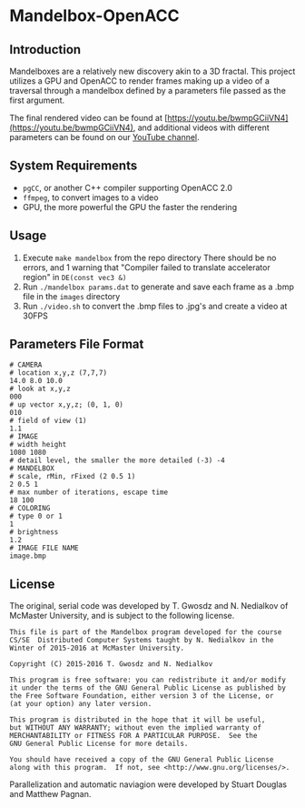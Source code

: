 # Mandelbox-OpenACC
## Introduction
Mandelboxes are a relatively new discovery akin to a 3D fractal. This project utilizes a GPU and OpenACC to render frames making up a video of a traversal through a mandelbox defined by a parameters file passed as the first argument.

The final rendered video can be found at [https://youtu.be/bwmpGCiiVN4](https://youtu.be/bwmpGCiiVN4), and additional videos with different parameters can be found on our [YouTube channel](https://www.youtube.com/channel/UCsI3aqz-E4BCeXdFZj8n0CQ).

## System Requirements
- `pgCC`, or another C++ compiler supporting OpenACC 2.0
- `ffmpeg`, to convert images to a video
- GPU, the more powerful the GPU the faster the rendering

## Usage
1. Execute `make mandelbox` from the repo directory
There should be no errors, and 1 warning that "Compiler failed to translate accelerator region" in `DE(const vec3 &)`
2. Run `./mandelbox params.dat` to generate and save each frame as a .bmp file in the `images` directory
3. Run `./video.sh` to convert the .bmp files to .jpg's and create a video at 30FPS

## Parameters File Format
```
# CAMERA
# location x,y,z (7,7,7)
14.0 8.0 10.0
# look at x,y,z
000
# up vector x,y,z; (0, 1, 0)
010
# field of view (1)
1.1
# IMAGE
# width height
1080 1080
# detail level, the smaller the more detailed (-3) -4
# MANDELBOX
# scale, rMin, rFixed (2 0.5 1)
2 0.5 1
# max number of iterations, escape time
18 100
# COLORING
# type 0 or 1
1
# brightness
1.2
# IMAGE FILE NAME
image.bmp
```

## License
The original, serial code was developed by T. Gwosdz and N. Nedialkov of McMaster University, and is subject to the following license.
```
This file is part of the Mandelbox program developed for the course
CS/SE  Distributed Computer Systems taught by N. Nedialkov in the
Winter of 2015-2016 at McMaster University.

Copyright (C) 2015-2016 T. Gwosdz and N. Nedialkov

This program is free software: you can redistribute it and/or modify
it under the terms of the GNU General Public License as published by
the Free Software Foundation, either version 3 of the License, or
(at your option) any later version.

This program is distributed in the hope that it will be useful,
but WITHOUT ANY WARRANTY; without even the implied warranty of
MERCHANTABILITY or FITNESS FOR A PARTICULAR PURPOSE.  See the
GNU General Public License for more details.

You should have received a copy of the GNU General Public License
along with this program.  If not, see <http://www.gnu.org/licenses/>.
```

Parallelization and automatic naviagion were developed by Stuart Douglas and Matthew Pagnan.
